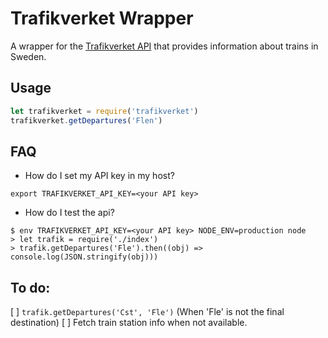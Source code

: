 # Trafikverket Wrapper

A wrapper for the [Trafikverket API](http://api.trafikinfo.trafikverket.se/API/) that provides information about trains in Sweden.

## Usage

```javascript
let trafikverket = require('trafikverket')
trafikverket.getDepartures('Flen')
```

## FAQ

* How do I set my API key in my host?

```
export TRAFIKVERKET_API_KEY=<your API key>
```

* How do I test the api?

```
$ env TRAFIKVERKET_API_KEY=<your API key> NODE_ENV=production node
> let trafik = require('./index')
> trafik.getDepartures('Fle').then((obj) => console.log(JSON.stringify(obj)))
```

## To do:
[ ] `trafik.getDepartures('Cst', 'Fle')` (When 'Fle' is not the final destination)
[ ] Fetch train station info when not available.